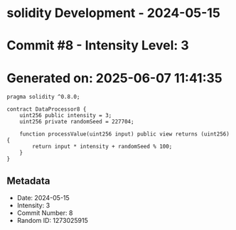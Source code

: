 ﻿# solidity Development - 2024-05-15
# Commit #8 - Intensity Level: 3
# Generated on: 2025-06-07 11:41:35
```solidity
pragma solidity ^0.8.0;

contract DataProcessor8 {
    uint256 public intensity = 3;
    uint256 private randomSeed = 227704;

    function processValue(uint256 input) public view returns (uint256) {
        return input * intensity + randomSeed % 100;
    }
}
```
## Metadata
- Date: 2024-05-15
- Intensity: 3
- Commit Number: 8
- Random ID: 1273025915
